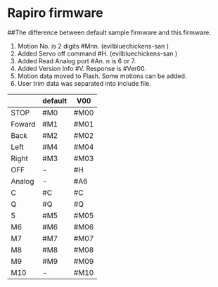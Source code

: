Rapiro firmware
===============
##The difference between default sample firmware and  this firmware. 
 1. Motion No. is 2 digits #Mnn. (evilbluechickens-san ) 
 2. Added Servo off command #H. (evilbluechickens-san )
 3. Added Read Analog port #An. n is 6 or 7.
 4. Added Version Info #V. Response is #Ver00.
 5. Motion data moved to Flash. Some motions can be added.
 6. User trim data was separated into include file.

|       |default | V00 |
|-------|-------|------|
|STOP   | #M0   | #M00 |
|Foward | #M1   | #M01 |
|Back   | #M2   | #M02 |
|Left   | #M4   | #M04 |
|Right  | #M3   | #M03 |
|OFF    | -     | #H   |
|Analog | -     | #A6  |
|C      | #C    | #C   |
|Q      | #Q    | #Q   |
|5      | #M5   | #M05 |
|M6     | #M6   | #M06 |
|M7     | #M7   | #M07 |
|M8     | #M8   | #M08 |
|M9     | #M9   | #M09 |
|M10    | -     | #M10 |
